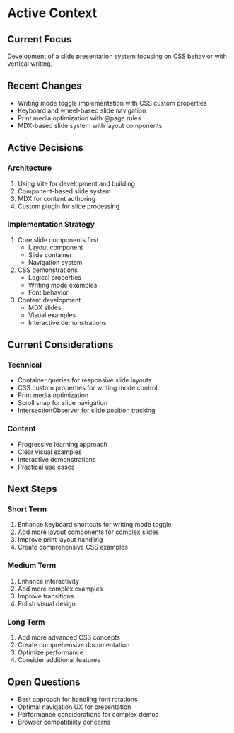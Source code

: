# Active Context

## Current Focus

Development of a slide presentation system focusing on CSS behavior with vertical writing.

## Recent Changes

- Writing mode toggle implementation with CSS custom properties
- Keyboard and wheel-based slide navigation
- Print media optimization with @page rules
- MDX-based slide system with layout components

## Active Decisions

### Architecture

1. Using Vite for development and building
2. Component-based slide system
3. MDX for content authoring
4. Custom plugin for slide processing

### Implementation Strategy

1. Core slide components first
   - Layout component
   - Slide container
   - Navigation system
2. CSS demonstrations
   - Logical properties
   - Writing mode examples
   - Font behavior
3. Content development
   - MDX slides
   - Visual examples
   - Interactive demonstrations

## Current Considerations

### Technical

- Container queries for responsive slide layouts
- CSS custom properties for writing mode control
- Print media optimization
- Scroll snap for slide navigation
- IntersectionObserver for slide position tracking

### Content

- Progressive learning approach
- Clear visual examples
- Interactive demonstrations
- Practical use cases

## Next Steps

### Short Term

1. Enhance keyboard shortcuts for writing mode toggle
2. Add more layout components for complex slides
3. Improve print layout handling
4. Create comprehensive CSS examples

### Medium Term

1. Enhance interactivity
2. Add more complex examples
3. Improve transitions
4. Polish visual design

### Long Term

1. Add more advanced CSS concepts
2. Create comprehensive documentation
3. Optimize performance
4. Consider additional features

## Open Questions

- Best approach for handling font rotations
- Optimal navigation UX for presentation
- Performance considerations for complex demos
- Browser compatibility concerns
